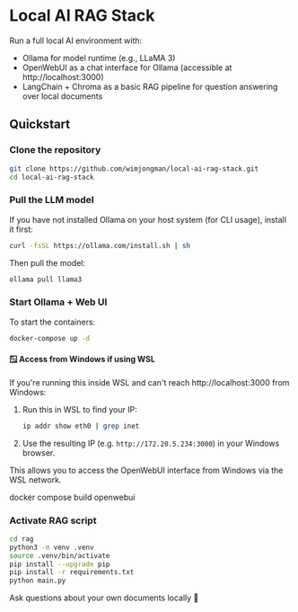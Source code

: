 # Local AI RAG Stack

Run a full local AI environment with:
- Ollama for model runtime (e.g., LLaMA 3)
- OpenWebUI as a chat interface for Ollama (accessible at http://localhost:3000)
- LangChain + Chroma as a basic RAG pipeline for question answering over local documents

## Quickstart

### Clone the repository
```bash
git clone https://github.com/wimjongman/local-ai-rag-stack.git
cd local-ai-rag-stack
```

### Pull the LLM model
If you have not installed Ollama on your host system (for CLI usage), install it first:
```bash
curl -fsSL https://ollama.com/install.sh | sh
```

Then pull the model:
```bash
ollama pull llama3
```

### Start Ollama + Web UI
To start the containers:
```bash
docker-compose up -d
```

#### 🪟 Access from Windows if using WSL
If you're running this inside WSL and can't reach http://localhost:3000 from Windows:
1. Run this in WSL to find your IP:
   ```bash
   ip addr show eth0 | grep inet
   ```
2. Use the resulting IP (e.g. `http://172.20.5.234:3000`) in your Windows browser.

This allows you to access the OpenWebUI interface from Windows via the WSL network.

docker compose build openwebui

### Activate RAG script
```bash
cd rag
python3 -m venv .venv
source .venv/bin/activate
pip install --upgrade pip
pip install -r requirements.txt
python main.py
```

Ask questions about your own documents locally 🚀
